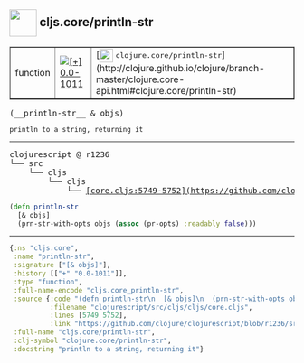 ## <img width="48px" valign="middle" src="http://i.imgur.com/Hi20huC.png"> cljs.core/println-str

 <table border="1">
<tr>
<td>function</td>
<td><a href="https://github.com/cljsinfo/api-refs/tree/0.0-1011"><img valign="middle" alt="[+] 0.0-1011" src="https://img.shields.io/badge/+-0.0--1011-lightgrey.svg"></a> </td>
<td>
[<img height="24px" valign="middle" src="http://i.imgur.com/1GjPKvB.png"> <samp>clojure.core/println-str</samp>](http://clojure.github.io/clojure/branch-master/clojure.core-api.html#clojure.core/println-str)
</td>
</tr>
</table>

 <samp>
(__println-str__ & objs)<br>
</samp>

```
println to a string, returning it
```

---

 <pre>
clojurescript @ r1236
└── src
    └── cljs
        └── cljs
            └── <ins>[core.cljs:5749-5752](https://github.com/clojure/clojurescript/blob/r1236/src/cljs/cljs/core.cljs#L5749-L5752)</ins>
</pre>

```clj
(defn println-str
  [& objs]
  (prn-str-with-opts objs (assoc (pr-opts) :readably false)))
```


---

```clj
{:ns "cljs.core",
 :name "println-str",
 :signature ["[& objs]"],
 :history [["+" "0.0-1011"]],
 :type "function",
 :full-name-encode "cljs.core_println-str",
 :source {:code "(defn println-str\n  [& objs]\n  (prn-str-with-opts objs (assoc (pr-opts) :readably false)))",
          :filename "clojurescript/src/cljs/cljs/core.cljs",
          :lines [5749 5752],
          :link "https://github.com/clojure/clojurescript/blob/r1236/src/cljs/cljs/core.cljs#L5749-L5752"},
 :full-name "cljs.core/println-str",
 :clj-symbol "clojure.core/println-str",
 :docstring "println to a string, returning it"}

```

